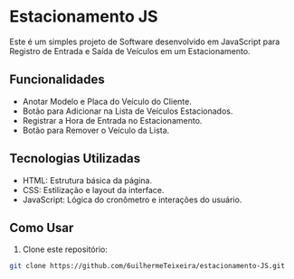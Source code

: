 # Estacionamento JS

Este é um simples projeto de Software desenvolvido em JavaScript para Registro de Entrada e Saída de Veículos em um Estacionamento.

## Funcionalidades

- Anotar Modelo e Placa do Veículo do Cliente.
- Botão para Adicionar na Lista de Veículos Estacionados.
- Registrar a Hora de Entrada no Estacionamento.
- Botão para Remover o Veículo da Lista.

## Tecnologias Utilizadas

- HTML: Estrutura básica da página.
- CSS: Estilização e layout da interface.
- JavaScript: Lógica do cronômetro e interações do usuário.

## Como Usar

1. Clone este repositório:

```bash
git clone https://github.com/6uilhermeTeixeira/estacionamento-JS.git
